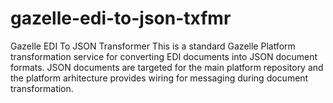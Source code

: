 # gazelle-edi-to-json-txfmr
Gazelle EDI To JSON Transformer
This is a standard Gazelle Platform transformation service for converting EDI documents into JSON document formats. 
JSON documents are targeted for the main platform repository and the platform arhitecture provides wiring for messaging during document transformation. 
